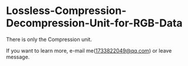 # Lossless-Compression-Decompression-Unit-for-RGB-Data
There is only the Compression unit.

If you want to learn more, e-mail me(1733822049@qq.com) or leave message.
